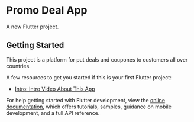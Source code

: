 # Promo Deal App

A new Flutter project.

## Getting Started

This project is a platform for put deals and coupones to customers all over countries.

A few resources to get you started if this is your first Flutter project:

- [Intro: Intro Video About This App](https://youtu.be/ncPLrdkC7tw)


For help getting started with Flutter development, view the
[online documentation](https://docs.flutter.dev/), which offers tutorials,
samples, guidance on mobile development, and a full API reference.
